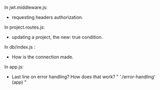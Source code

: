 In jwt.middleware.js:

- requesting headers authorization.

In project.routes.js:

- updating a project, the new: true condition.

In db/index.js :

- How is the connection made.

In app.js:

- Last line on error handling? How does that work?
  " './error-handling' (app) "
